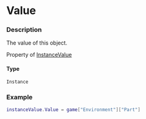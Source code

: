# Value
### Description
The value of this object.

Property of [InstanceValue](/classes/InstanceValue/)

#### Type
`Instance`

### Example
```lua
instanceValue.Value = game["Environment"]["Part"]
```
